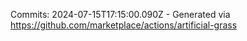 Commits: 2024-07-15T17:15:00.090Z - Generated via https://github.com/marketplace/actions/artificial-grass
<br>
